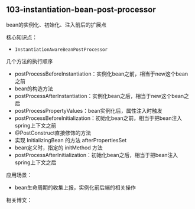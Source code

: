 ## 103-instantiation-bean-post-processor

bean的实例化、初始化、注入前后的扩展点

核心知识点：

- `InstantiationAwareBeanPostProcessor`

几个方法的执行顺序

- postProcessBeforeInstantiation：实例化bean之前，相当于new这个bean之前
- bean的构造方法
- postProcessAfterInstantiation：实例化bean之后，相当于new这个bean之后
- postProcessPropertyValues：bean实例化后，属性注入时触发
- postProcessBeforeInitialization：初始化bean之前，相当于把bean注入spring上下文之前
- @PostConstruct直接修饰的方法
- 实现 InitializingBean 的方法 afterPropertiesSet
- bean定义时，指定的 initMethod 方法
- postProcessAfterInitialization：初始化bean之后，相当于把bean注入spring上下文之后

应用场景：

- bean生命周期的收集上报，实例化前后端的相关操作

相关博文：
